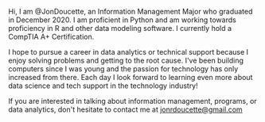 Hi, I am @JonDoucette, an Information Management Major who graduated in December 2020. I am proficient in Python and am working towards proficiency in R and other data modeling software. 
I currently hold a CompTIA A+ Certification.

I hope to pursue a career in data analytics or technical support because I enjoy solving problems and getting to the root cause. 
I've been building computers since I was young and the passion for technology has only increased from there. 
Each day I look forward to learning even more about data science and tech support in the technology industry!

If you are interested in talking about information management, programs, or data analytics, don't hesitate to contact me at jonrdoucette@gmail.com
